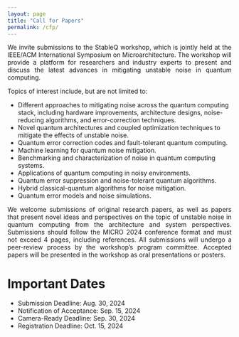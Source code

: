 ```yaml
---
layout: page
title: "Call for Papers"
permalink: /cfp/
---
```


<style>
    .justified-text {
      text-align: justify;
    }
</style>

<div class="justified-text">
<p>
We invite submissions to the StableQ workshop, which is jointly held at the IEEE/ACM International Symposium on Microarchitecture. The workshop will provide a platform for researchers and industry experts to present and discuss the latest advances in mitigating unstable noise in quantum computing.  
</p>
</div>

Topics of interest include, but are not limited to:

* Different approaches to mitigating noise across the quantum computing stack, including hardware improvements, architecture designs, noise-reducing algorithms, and error-correction techniques.
* Novel quantum architectures and coupled optimization techniques to mitigate the effects of unstable noise.
* Quantum error correction codes and fault-tolerant quantum computing.
* Machine learning for quantum noise mitigation.
* Benchmarking and characterization of noise in quantum computing systems.
* Applications of quantum computing in noisy environments.
* Quantum error suppression and noise-tolerant quantum algorithms.
* Hybrid classical-quantum algorithms for noise mitigation.
* Quantum error models and noise simulations.

<div class="justified-text">
<p>
We welcome submissions of original research papers, as well as papers that present novel ideas and perspectives on the topic of unstable noise in quantum computing from the architecture and system perspectives. Submissions should follow the MICRO 2024 conference format and must not exceed 4 pages, including references. All submissions will undergo a peer-review process by the workshop’s program committee. Accepted papers will be presented in the workshop as oral presentations or posters. 
</p>
</div>

<h1>Important Dates</h1>

* Submission Deadline: Aug. 30, 2024
* Notification of Acceptance: Sep. 15, 2024
* Camera-Ready Deadline: Sep. 30, 2024
* Registration Deadline: Oct. 15, 2024
